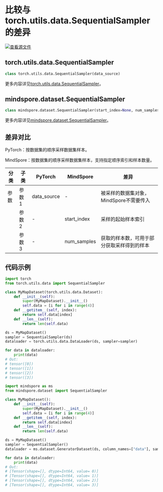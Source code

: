 # 比较与torch.utils.data.SequentialSampler的差异

[![查看源文件](https://mindspore-website.obs.cn-north-4.myhuaweicloud.com/website-images/r2.2/resource/_static/logo_source.svg)](https://gitee.com/mindspore/docs/blob/r2.2/docs/mindspore/source_zh_cn/note/api_mapping/pytorch_diff/SequentialSampler.md)

## torch.utils.data.SequentialSampler

```python
class torch.utils.data.SequentialSampler(data_source)
```

更多内容详见[torch.utils.data.SequentialSampler](https://pytorch.org/docs/1.8.1/data.html#torch.utils.data.SequentialSampler)。

## mindspore.dataset.SequentialSampler

```python
class mindspore.dataset.SequentialSampler(start_index=None, num_samples=None)
```

更多内容详见[mindspore.dataset.SequentialSampler](https://mindspore.cn/docs/zh-CN/r2.2/api_python/dataset/mindspore.dataset.SequentialSampler.html)。

## 差异对比

PyTorch：按数据集的顺序采样数据集样本。

MindSpore：按数据集的顺序采样数据集样本，支持指定顺序索引和样本数量。

| 分类 | 子类 |PyTorch | MindSpore | 差异 |
| --- | ---   | ---   | ---        |---  |
|参数 | 参数1 | data_source | -  | 被采样的数据集对象，MindSpore不需要传入 |
|     | 参数2 | -   | start_index  | 采样的起始样本索引 |
|     | 参数3 | -   | num_samples  | 获取的样本数，可用于部分获取采样得到的样本 |

## 代码示例

```python
import torch
from torch.utils.data import SequentialSampler

class MyMapDataset(torch.utils.data.Dataset):
    def __init__(self):
        super(MyMapDataset).__init__()
        self.data = [i for i in range(4)]
    def __getitem__(self, index):
        return self.data[index]
    def __len__(self):
        return len(self.data)

ds = MyMapDataset()
sampler = SequentialSampler(ds)
dataloader = torch.utils.data.DataLoader(ds, sampler=sampler)

for data in dataloader:
    print(data)
# Out:
# tensor([0])
# tensor([1])
# tensor([2])
# tensor([3])
```

```python
import mindspore as ms
from mindspore.dataset import SequentialSampler

class MyMapDataset():
    def __init__(self):
        super(MyMapDataset).__init__()
        self.data = [i for i in range(4)]
    def __getitem__(self, index):
        return self.data[index]
    def __len__(self):
        return len(self.data)

ds = MyMapDataset()
sampler = SequentialSampler()
dataloader = ms.dataset.GeneratorDataset(ds, column_names=["data"], sampler=sampler)

for data in dataloader:
    print(data)
# Out:
# [Tensor(shape=[], dtype=Int64, value= 0)]
# [Tensor(shape=[], dtype=Int64, value= 1)]
# [Tensor(shape=[], dtype=Int64, value= 2)]
# [Tensor(shape=[], dtype=Int64, value= 3)]
```
